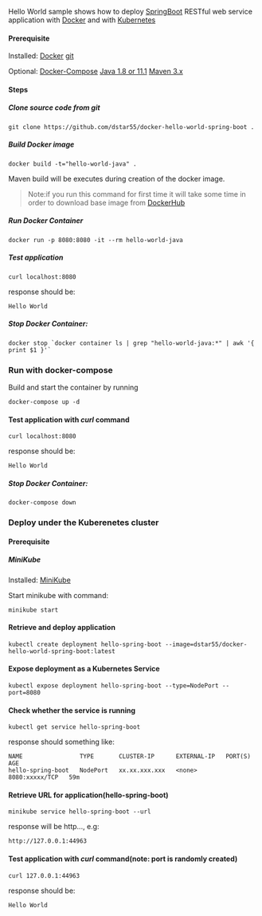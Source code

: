 Hello World sample shows how to deploy [SpringBoot](http://projects.spring.io/spring-boot/) RESTful web service application with [Docker](https://www.docker.com/) and with [Kubernetes](https://kubernetes.io/)

#### Prerequisite

Installed:
[Docker](https://www.docker.com/)
[git](https://www.digitalocean.com/community/tutorials/how-to-contribute-to-open-source-getting-started-with-git)

Optional:
[Docker-Compose](https://docs.docker.com/compose/install/)
[Java 1.8 or 11.1](https://www.oracle.com/technetwork/java/javase/overview/index.html)
[Maven 3.x](https://maven.apache.org/install.html)

#### Steps

##### Clone source code from git

```shell
git clone https://github.com/dstar55/docker-hello-world-spring-boot .
```

##### Build Docker image

```shell
docker build -t="hello-world-java" .
```
Maven build will be executes during creation of the docker image.

>Note:if you run this command for first time it will take some time in order to download base image from [DockerHub](https://hub.docker.com/)

##### Run Docker Container

```shell
docker run -p 8080:8080 -it --rm hello-world-java
```

##### Test application

```shell
curl localhost:8080
```

response should be:

```shell
Hello World
```

#####  Stop Docker Container:

```shell
docker stop `docker container ls | grep "hello-world-java:*" | awk '{ print $1 }'`
```

### Run with docker-compose

Build and start the container by running

```shell
docker-compose up -d
```

#### Test application with ***curl*** command

```shell
curl localhost:8080
```

response should be:

```shell
Hello World
```

##### Stop Docker Container:

```shell
docker-compose down
```

### Deploy under the Kuberenetes cluster

#### Prerequisite

##### MiniKube

Installed:
[MiniKube](https://www.digitalocean.com/community/tutorials/how-to-use-minikube-for-local-kubernetes-development-and-testing)

Start minikube with command:

```shell
minikube start
```

#### Retrieve and deploy application

```shell
kubectl create deployment hello-spring-boot --image=dstar55/docker-hello-world-spring-boot:latest
```

#### Expose deployment as a Kubernetes Service

```shell
kubectl expose deployment hello-spring-boot --type=NodePort --port=8080
```

#### Check whether the service is running

```shell
kubectl get service hello-spring-boot
```

response should something like:

```shell
NAME                TYPE       CLUSTER-IP      EXTERNAL-IP   PORT(S)          AGE
hello-spring-boot   NodePort   xx.xx.xxx.xxx   <none>        8080:xxxxx/TCP   59m
```

#### Retrieve URL for application(hello-spring-boot)

```shell
minikube service hello-spring-boot --url
```

response will be http..., e.g:

```shell
http://127.0.0.1:44963
```

#### Test application with ***curl*** command(note: port is randomly created)

```shell
curl 127.0.0.1:44963
```

response should be:

```shell
Hello World
```
